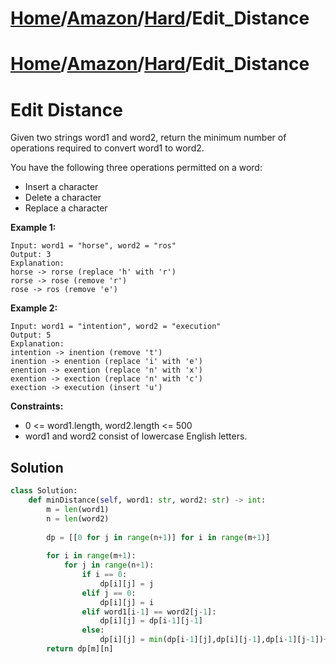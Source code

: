 # [Home](./../../..)/[Amazon](./../..)/[Hard](./..)/Edit_Distance
# [Home](./../../..)/[Amazon](./../..)/[Hard](./..)/Edit_Distance
<h1>Edit Distance</h1>

<p>
Given two strings word1 and word2, return the minimum number of operations required to convert word1 to word2.

You have the following three operations permitted on a word:

- Insert a character
- Delete a character
- Replace a character

</p>

<b>Example 1:</b>

    Input: word1 = "horse", word2 = "ros"
    Output: 3
    Explanation: 
    horse -> rorse (replace 'h' with 'r')
    rorse -> rose (remove 'r')
    rose -> ros (remove 'e')
    
<b>Example 2:</b>

    Input: word1 = "intention", word2 = "execution"
    Output: 5
    Explanation: 
    intention -> inention (remove 't')
    inention -> enention (replace 'i' with 'e')
    enention -> exention (replace 'n' with 'x')
    exention -> exection (replace 'n' with 'c')
    exection -> execution (insert 'u')

<b>Constraints:</b>

- 0 <= word1.length, word2.length <= 500
- word1 and word2 consist of lowercase English letters.

<h2>Solution</h2>

```python
class Solution:
    def minDistance(self, word1: str, word2: str) -> int:
        m = len(word1)
        n = len(word2)
        
        dp = [[0 for j in range(n+1)] for i in range(m+1)]
        
        for i in range(m+1):
            for j in range(n+1):
                if i == 0:
                    dp[i][j] = j
                elif j == 0:
                    dp[i][j] = i
                elif word1[i-1] == word2[j-1]:
                    dp[i][j] = dp[i-1][j-1]
                else:
                    dp[i][j] = min(dp[i-1][j],dp[i][j-1],dp[i-1][j-1])+1
        return dp[m][n]
```
